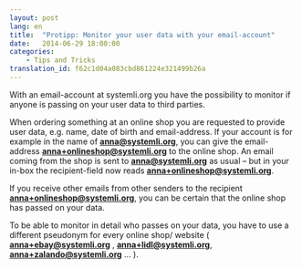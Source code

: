 ```yaml
---
layout: post
lang: en
title:  "Protipp: Monitor your user data with your email-account"
date:   2014-06-29 18:00:00
categories:
    - Tips and Tricks
translation_id: f62c1d04a083cbd861224e321499b26a
---
```


With an email-account at systemli.org you have the possibility to monitor if anyone is passing on your user data to third parties.

When ordering something at an online shop you are requested to provide user data, e.g. name, date of birth and email-address. If your account is for example in the name of **anna@systemli.org**, you can give the email-address **anna+onlineshop@systemli.org** to the online shop. An email coming from the shop is sent to **anna@systemli.org** as usual – but in your in-box the recipient-field now reads **anna+onlineshop@systemli.org**.

If you receive other emails from other senders to the recipient  **anna+onlineshop@systemli.org**, you can be certain that the online shop has passed on your data.

To be able to monitor in detail who passes on your data, you have to use a different pseudonym for every online shop/ website ( **anna+ebay@systemli.org** , **anna+lidl@systemli.org**, **anna+zalando@systemli.org** ... ).

